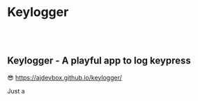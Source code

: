 # Keylogger 
<br> </br>
## Keylogger - A playful app to log keypress

😎 https://ajdevbox.github.io/keylogger/

Just a 
